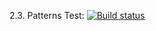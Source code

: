 2.3. Patterns Test:  [![Build status](https://ci.appveyor.com/api/projects/status/skoiwwlgg8wnnxy3?svg=true)](https://ci.appveyor.com/project/OlesyaSergeevnaPopova/patterns)
